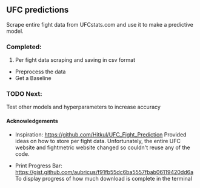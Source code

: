 ## UFC predictions

Scrape entire fight data from UFCstats.com and use it to make a predictive model.

### Completed:
1. Per fight data scraping and saving in csv format
- Preprocess the data
- Get a Baseline

### TODO Next:
Test other models and hyperparameters to increase accuracy

#### Acknowledgements

- Inspiration: https://github.com/Hitkul/UFC_Fight_Prediction 
Provided ideas on how to store per fight data. Unfortunately, the entire UFC website and fightmetric website changed so couldn't reuse any of the code.

- Print Progress Bar: https://gist.github.com/aubricus/f91fb55dc6ba5557fbab06119420dd6a
To display progress of how much download is complete in the terminal